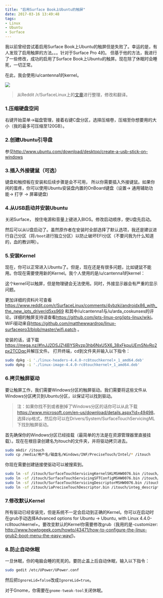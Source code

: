 ```yaml
---
title: "启用Surface Book上Ubuntu的触屏"
date: 2017-03-16 13:49:48
tags:
- Linux
- Ubuntu
- Surface
---
```

我以前曾经尝试着启用Surface Book上Ubuntu的触屏但是失败了。幸运的是，有人发现了启用触屏的方法。。。针对于Surface Pro 4的。 但基于他的方法，我进行了一些修改，成功的启用了Surface Book上Ubuntu的触屏。现在除了休眠时会睡死，一切正常。

在此，我会使用/u/cantenna1的kernel。

![](https://cdn.patrickwu.space/posts/dev/wsl/music_on_bash.png)

> 从Reddit /r/SurfaceLinux上的[文章](https://www.reddit.com/r/SurfaceLinux/comments/4t64zt/getting_the_sp4_running_with_ubuntu_1604/)进行整理，修改和翻译。

### 1.压缩硬盘空间

右键开始菜单->磁盘管理，接着右键C盘分区，选择压缩卷，压缩至你想要用的大小（我的最多可压缩至120GB）。

### 2.创建Ubuntu引导盘

参见<http://www.ubuntu.com/download/desktop/create-a-usb-stick-on-windows>

### 3.插入外接键鼠（可选）

键盘和触控板在安装和后续步骤是会不可用， 所以你需要插入外接键鼠。如果你闲的蛋疼，你可以使用Ubuntu安装盘内置的OnBoard键盘（设置-> 通用辅助功能-> 打字 -> 屏幕键盘)

### 4.从USB启动并安装Ubuntu

关闭Surface， 按住电源和音量上键进入BIOS。修改启动顺序，使U盘先启动。

然后可以从U盘启动了。虽然原作者在安装时全部选择了默认选项，我还是建议进行自己分区（将`/boot`进行独立分区）以防止破坏EFI分区（不要问我为什么知道的，血的教训啊）。 

### 5.安装Kernel

现在，你可以正常进入Ubuntu了。但是，现在还是有很多问题，比如键鼠不能用。你现在需要使用新的Kernel。我个人使用的是/u/cantenna1的kernel：

这个kernel可以触屏，但是物理键会无法使用。同时，外接显示器会有严重的显示问题。

更加详细的资料片可查看<https://www.reddit.com/r/SurfaceLinux/comments/4vbzki/androidx86_with_the_new_ipts_driver/d5xs969> 和其中/u/cantenna1与/u/arda_coskunses的评论。详细的触屏支持请查看<https://github.com/ipts-linux-org/ipts-linux/wiki>。WiFi驱动来自<https://github.com/matthewwardrop/linux-surfacepro3/blob/master/wifi.patch> 。

安装的话，请下载<https://mega.nz/#!nJJ2DSJZ!4BYSRvzp3hb6NxU5X6_38xFkpuUEmSNvRo2px2TCDqc>并解压文件。 打开终端，cd到文件夹并输入以下指令：

```sh
sudo dpkg -i './linux-headers-4.4.0-rc8touchkernel+_1_amd64.deb'
sudo dpkg -i './linux-image-4.4.0-rc8touchkernel+_1_amd64.deb'
```

### 6.拷贝触屏驱动

要让触屏工作，我们需要Windows分区的触屏驱动。我们需要将这些文件从Windows分区拷贝到Ubuntu分区，以保证可以找到驱动。

> 注：如果你找不到或者删掉了Windows分区的话你可以从此下载<https://www.microsoft.com/en-us/download/details.aspx?id=49498>。选择zip格式，然后你可以在Drivers/System/SurfaceTouchServicingML下找到触屏驱动。

首先确保你的Windows分区已经挂载（最简单的方法是在资源管理器里直接挂载）。现在在根目录创建名为itouch的文件夹，并将驱动拷贝进去。

```sh
sudo mkdir /itouch
sudo cp /media/用户名/磁盘名/Windows/INF/PreciseTouch/Intel/* /itouch
```
你现在需要创建链接使驱动可以被搜索到。

```sh
sudo ln -sf /itouch/SurfaceTouchServicingKernelSKLMSHW0076.bin /itouch/vendor_kernel_skl.bin
sudo ln -sf /itouch/SurfaceTouchServicingSFTConfigMSHW0076.bin /itouch/integ_sft_cfg_skl.bin
sudo ln -sf /itouch/SurfaceTouchServicingDescriptorMSHW0076.bin /itouch/vendor_descriptor.bin
sudo ln -sf /itouch/iaPreciseTouchDescriptor.bin /itouch/integ_descriptor.bin
```

### 7.修改默认Kernel

所有驱动已经安装完，但是系统不一定会启动到正确的Kernel。你可以在启动时在grub手动选择Advanced options for Ubuntu -> Ubuntu, with Linux 4.4.0-rc8touchkernel+。要改变默认的Kernel你需要修改grub（我用的是-customizer: <http://www.howtogeek.com/howto/43471/how-to-configure-the-linux-grub2-boot-menu-the-easy-way/>)。

### 8.防止自动休眠

一旦休眠，你的电脑会睡的死死的。要防止盖上后自动休眠，输入以下指令：

```sh
sudo gedit /etc/UPower/UPower.conf
```

然后把`IgnoreLid=false`改成`IgnoreLid=true`。

对于Gnome，你需要在`gnome-tweak-tool`关闭休眠。